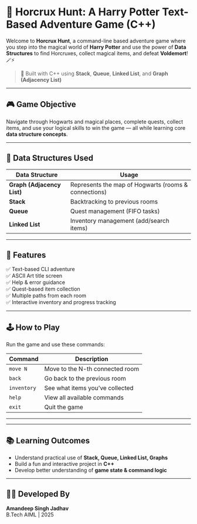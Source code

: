 # 🧙 Horcrux Hunt: A Harry Potter Text-Based Adventure Game (C++)

Welcome to **Horcrux Hunt**, a command-line based adventure game where you step into the magical world of **Harry Potter** and use the power of **Data Structures** to find Horcruxes, collect magical items, and defeat **Voldemort**! 🪄⚡

> 🚀 Built with C++ using **Stack**, **Queue**, **Linked List**, and **Graph (Adjacency List)**

---

## 🎮 Game Objective

Navigate through Hogwarts and magical places, complete quests, collect items, and use your logical skills to win the game — all while learning core **data structure concepts**.

---

## 🧠 Data Structures Used

| Data Structure | Usage |
|----------------|-------|
| **Graph (Adjacency List)** | Represents the map of Hogwarts (rooms & connections) |
| **Stack** | Backtracking to previous rooms |
| **Queue** | Quest management (FIFO tasks) |
| **Linked List** | Inventory management (add/search items) |

---

## 🧩 Features

✅ Text-based CLI adventure  
✅ ASCII Art title screen  
✅ Help & error guidance  
✅ Quest-based item collection  
✅ Multiple paths from each room  
✅ Interactive inventory and progress tracking

---

## 🕹️ How to Play

Run the game and use these commands:

| Command | Description |
|--------|-------------|
| `move N` | Move to the N-th connected room |
| `back` | Go back to the previous room |
| `inventory` | See what items you’ve collected |
| `help` | View all available commands |
| `exit` | Quit the game |

---


---

## 📚 Learning Outcomes

- Understand practical use of **Stack, Queue, Linked List, Graphs**
- Build a fun and interactive project in **C++**
- Develop better understanding of **game state & command logic**

---

## 🧑‍💻 Developed By

**Amandeep Singh Jadhav**  
B.Tech AIML | 2025

